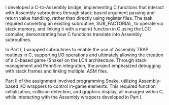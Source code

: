 I developed a C-to-Assembly bridge, implementing C functions that interact with Assembly subroutines through stack-based argument passing and return value handling, rather than directly using register files. The task required converting an existing subroutine, SUB_FACTORIAL, to operate via stack memory, and linking it with a main() function in C using the LCC compiler, demonstrating how C functions translate into Assembly subroutines.

In Part I, I wrapped subroutines to enable the use of Assembly TRAP routines in C, supporting I/O operations and ultimately allowing the creation of a C-based game (Snake) on the LC4 architecture. Through stack management and PennSim integration, the project emphasized debugging with stack frames and linking multiple .ASM files.

Part II of the assignment involved programming Snake, utilizing Assembly-based I/O wrappers to control in-game elements. This required function initialization, collision detection, and graphics display, all managed within C, while interacting with the Assembly wrappers developed in Part I.
